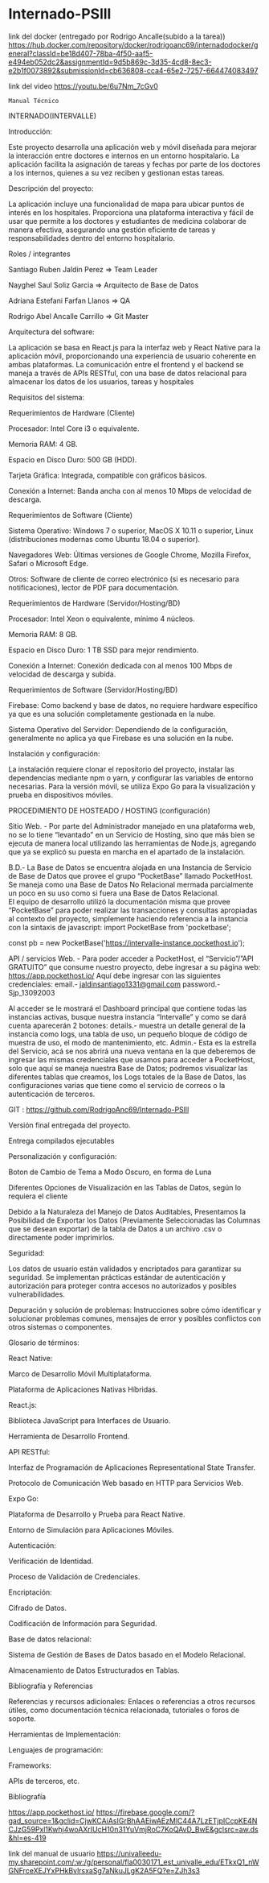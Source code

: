 # Internado-PSlll
link del docker (entregado por Rodrigo Ancalle(subido a la tarea))
https://hub.docker.com/repository/docker/rodrigoanc69/internadodocker/general?classId=be18d407-78ba-4f50-aaf5-e494eb052dc2&assignmentId=9d5b869c-3d35-4cd8-8ec3-e2b1f0073892&submissionId=cb636808-cca4-65e2-7257-664474083497

link del video 
https://youtu.be/6u7Nm_7cGv0



    Manual Técnico 

INTERNADO(INTERVALLE) 

 

Introducción: 

Este proyecto desarrolla una aplicación web y móvil diseñada para mejorar la interacción entre doctores e internos en un entorno hospitalario. La aplicación facilita la asignación de tareas y fechas por parte de los doctores a los internos, quienes a su vez reciben y gestionan estas tareas. 

Descripción del proyecto: 

La aplicación incluye una funcionalidad de mapa para ubicar puntos de interés en los hospitales. Proporciona una plataforma interactiva y fácil de usar que permite a los doctores y estudiantes de medicina colaborar de manera efectiva, asegurando una gestión eficiente de tareas y responsabilidades dentro del entorno hospitalario. 

Roles / integrantes 

Santiago Ruben Jaldin Perez => Team Leader 

Nayghel Saul Soliz Garcia => Arquitecto de Base de Datos 

Adriana Estefani Farfan Llanos => QA 

Rodrigo Abel Ancalle Carrillo => Git Master 

 

Arquitectura del software:  

 

La aplicación se basa en React.js para la interfaz web y React Native para la aplicación móvil, proporcionando una experiencia de usuario coherente en ambas plataformas. La comunicación entre el frontend y el backend se maneja a través de APIs RESTful, con una base de datos relacional para almacenar los datos de los usuarios, tareas y hospitales 

Requisitos del sistema: 

Requerimientos de Hardware (Cliente) 

Procesador: Intel Core i3 o equivalente. 

Memoria RAM: 4 GB. 

Espacio en Disco Duro: 500 GB (HDD). 

Tarjeta Gráfica: Integrada, compatible con gráficos básicos. 

Conexión a Internet: Banda ancha con al menos 10 Mbps de velocidad de descarga. 

Requerimientos de Software (Cliente) 

Sistema Operativo: Windows 7 o superior, MacOS X 10.11 o superior, Linux (distribuciones modernas como Ubuntu 18.04 o superior). 

Navegadores Web: Últimas versiones de Google Chrome, Mozilla Firefox, Safari o Microsoft Edge. 

Otros: Software de cliente de correo electrónico (si es necesario para notificaciones), lector de PDF para documentación. 

Requerimientos de Hardware (Servidor/Hosting/BD) 

Procesador: Intel Xeon o equivalente, mínimo 4 núcleos. 

Memoria RAM: 8 GB. 

Espacio en Disco Duro: 1 TB SSD para mejor rendimiento. 

Conexión a Internet: Conexión dedicada con al menos 100 Mbps de velocidad de descarga y subida. 

Requerimientos de Software (Servidor/Hosting/BD) 

Firebase: Como backend y base de datos, no requiere hardware específico ya que es una solución completamente gestionada en la nube. 

Sistema Operativo del Servidor: Dependiendo de la configuración, generalmente no aplica ya que Firebase es una solución en la nube. 

 

Instalación y configuración:  

La instalación requiere clonar el repositorio del proyecto, instalar las dependencias mediante npm o yarn, y configurar las variables de entorno necesarias. Para la versión móvil, se utiliza Expo Go para la visualización y prueba en dispositivos móviles. 

 

 

PROCEDIMIENTO DE HOSTEADO / HOSTING (configuración) 

Sitio Web. - Por parte del Administrador manejado en una plataforma web, no se lo tiene “levantado” en un Servicio de Hosting, sino que más bien se ejecuta de manera local utilizando las herramientas de Node.js, agregando que ya se explicó su puesta en marcha en el apartado de la instalación. 

B.D.- La Base de Datos se encuentra alojada en una Instancia de Servicio de Base de Datos que provee el grupo “PocketBase” llamado PocketHost. Se maneja como una Base de Datos No Relacional mermada parcialmente un poco en su uso como si fuera una Base de Datos Relacional.  
El equipo de desarrollo utilizó la documentación misma que provee “PocketBase” para poder realizar las transacciones y consultas apropiadas al contexto del proyecto, simplemente haciendo referencia a la instancia con la sintaxis de javascript: 
import PocketBase from 'pocketbase';  

const pb = new PocketBase('https://intervalle-instance.pockethost.io');  
 

API / servicios Web. - Para poder acceder a PocketHost, el “Servicio”/”API GRATUITO” que consume nuestro proyecto, debe ingresar a su página web: 
https://app.pockethost.io/ 
Aquí debe ingresar con las siguientes credenciales: 
email.- jaldinsantiago1331@gmail.com 
password.- Sjp_13092003 
 
Al acceder se le mostrará el Dashboard principal que contiene todas las instancias activas, busque nuestra instancia “Intervalle” y como se dará cuenta aparecerán 2 botones: 
details.- muestra un detalle general de la instancia como logs, una tabla de uso, un pequeño bloque de código de muestra de uso, el modo de mantenimiento, etc. 
Admin.- Esta es la estrella del Servicio, acá se nos abrirá una nueva ventana en la que deberemos de ingresar las mismas credenciales que usamos para acceder a PocketHost, solo que aquí se maneja nuestra Base de Datos; podremos visualizar las diferentes tablas que creamos, los Logs totales de la Base de Datos, las configuraciones varias que tiene como el servicio de correos o la autenticación de terceros. 

 

GIT :  https://github.com/RodrigoAnc69/Internado-PSlll 

Versión final entregada del proyecto. 

Entrega compilados ejecutables 

 

Personalización y configuración:  
 
Boton de Cambio de Tema a Modo Oscuro, en forma de Luna 
 
 
Diferentes Opciones de Visualización en las Tablas de Datos, según lo requiera el cliente 
 
Debido a la Naturaleza del Manejo de Datos Auditables, Presentamos la Posibilidad de Exportar los Datos (Previamente Seleccionadas las Columnas que se desean exportar) de la tabla de Datos a un archivo .csv o directamente poder imprimirlos. 
 

 

Seguridad:  

 

Los datos de usuario están validados y encriptados para garantizar su seguridad. Se implementan prácticas estándar de autenticación y autorización para proteger contra accesos no autorizados y posibles vulnerabilidades. 

 

Depuración y solución de problemas: Instrucciones sobre cómo identificar y solucionar problemas comunes, mensajes de error y posibles conflictos con otros sistemas o componentes. 

 

Glosario de términos:  

 

 

React Native: 

 

Marco de Desarrollo Móvil Multiplataforma. 

Plataforma de Aplicaciones Nativas Híbridas. 

React.js: 

 

Biblioteca JavaScript para Interfaces de Usuario. 

Herramienta de Desarrollo Frontend. 

API RESTful: 

 

Interfaz de Programación de Aplicaciones Representational State Transfer. 

Protocolo de Comunicación Web basado en HTTP para Servicios Web. 

Expo Go: 

 

Plataforma de Desarrollo y Prueba para React Native. 

Entorno de Simulación para Aplicaciones Móviles. 

Autenticación: 

 

Verificación de Identidad. 

Proceso de Validación de Credenciales. 

Encriptación: 

 

Cifrado de Datos. 

Codificación de Información para Seguridad. 

Base de datos relacional: 

 

Sistema de Gestión de Bases de Datos basado en el Modelo Relacional. 

Almacenamiento de Datos Estructurados en Tablas. 

Bibliografía y Referencias 

 

 

Referencias y recursos adicionales: Enlaces o referencias a otros recursos útiles, como documentación técnica relacionada, tutoriales o foros de soporte. 

 

Herramientas de Implementación: 

Lenguajes de programación: 

Frameworks: 

APIs de terceros, etc. 

 

Bibliografía 

 

https://app.pockethost.io/ 
https://firebase.google.com/?gad_source=1&gclid=CjwKCAiAsIGrBhAAEiwAEzMlC44A7LzETjpICcpKE4NCJzG59Pxl1Kwhj4woAXrIUcH10n31YuVmjRoC7KoQAvD_BwE&gclsrc=aw.ds&hl=es-419 

 




link del manual de usuario 
https://univalleedu-my.sharepoint.com/:w:/g/personal/fla0030171_est_univalle_edu/ETkxQ1_nWGNFrceXEJYxPHkBvlrsxaSg7aNkuJLgK2A5FQ?e=ZJh3s3
